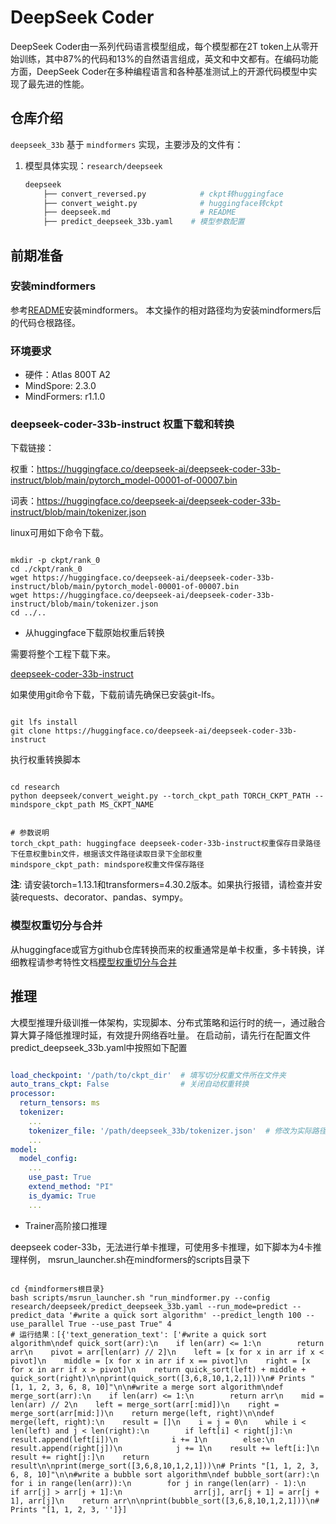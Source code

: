 # DeepSeek Coder

DeepSeek Coder由一系列代码语言模型组成，每个模型都在2T token上从零开始训练，其中87%的代码和13%的自然语言组成，英文和中文都有。在编码功能方面，DeepSeek Coder在多种编程语言和各种基准测试上的开源代码模型中实现了最先进的性能。

## 仓库介绍

`deepseek_33b` 基于 `mindformers` 实现，主要涉及的文件有：

1. 模型具体实现：`research/deepseek`

    ```bash
    deepseek
        ├── convert_reversed.py            # ckpt转huggingface
        ├── convert_weight.py              # huggingface转ckpt
        ├── deepseek.md                    # README
        ├── predict_deepseek_33b.yaml    # 模型参数配置

## 前期准备

### 安装mindformers

参考[README](../../README.md#二mindformers安装)安装mindformers。
本文操作的相对路径均为安装mindformers后的代码仓根路径。

### 环境要求

- 硬件：Atlas 800T A2
- MindSpore: 2.3.0
- MindFormers: r1.1.0

### deepseek-coder-33b-instruct 权重下载和转换

下载链接：

权重：https://huggingface.co/deepseek-ai/deepseek-coder-33b-instruct/blob/main/pytorch_model-00001-of-00007.bin

词表：https://huggingface.co/deepseek-ai/deepseek-coder-33b-instruct/blob/main/tokenizer.json

linux可用如下命令下载。

```shell

mkdir -p ckpt/rank_0
cd ./ckpt/rank_0
wget https://huggingface.co/deepseek-ai/deepseek-coder-33b-instruct/blob/main/pytorch_model-00001-of-00007.bin
wget https://huggingface.co/deepseek-ai/deepseek-coder-33b-instruct/blob/main/tokenizer.json
cd ../..

```

- 从huggingface下载原始权重后转换

需要将整个工程下载下来。

[deepseek-coder-33b-instruct](https://huggingface.co/deepseek-ai/deepseek-coder-33b-instruct)

如果使用git命令下载，下载前请先确保已安装git-lfs。

```shell

git lfs install
git clone https://huggingface.co/deepseek-ai/deepseek-coder-33b-instruct

```

执行权重转换脚本

```shell

cd research
python deepseek/convert_weight.py --torch_ckpt_path TORCH_CKPT_PATH --mindspore_ckpt_path MS_CKPT_NAME

```

```text

# 参数说明
torch_ckpt_path: huggingface deepseek-coder-33b-instruct权重保存目录路径下任意权重bin文件，根据该文件路径读取目录下全部权重
mindspore_ckpt_path: mindspore权重文件保存路径

```

**注**: 请安装torch=1.13.1和transformers=4.30.2版本。如果执行报错，请检查并安装requests、decorator、pandas、sympy。

### 模型权重切分与合并

从huggingface或官方github仓库转换而来的权重通常是单卡权重，多卡转换，详细教程请参考特性文档[模型权重切分与合并](../../docs/feature_cards/Transform_Ckpt.md)

## 推理

大模型推理升级训推一体架构，实现脚本、分布式策略和运行时的统一，通过融合算大算子降低推理时延，有效提升网络吞吐量。
在启动前，请先行在配置文件predict_deepseek_33b.yaml中按照如下配置

```yaml

load_checkpoint: '/path/to/ckpt_dir'  # 填写切分权重文件所在文件夹
auto_trans_ckpt: False                # 关闭自动权重转换
processor:
  return_tensors: ms
  tokenizer:
    ...
    tokenizer_file: '/path/deepseek_33b/tokenizer.json'  # 修改为实际路径
    ...
model:
  model_config:
    ...
    use_past: True
    extend_method: "PI"
    is_dyamic: True
    ...

```

- Trainer高阶接口推理

deepseek coder-33b，无法进行单卡推理，可使用多卡推理，如下脚本为4卡推理样例，
msrun_launcher.sh在mindformers的scripts目录下

```shell

cd {mindformers根目录}
bash scripts/msrun_launcher.sh "run_mindformer.py --config research/deepseek/predict_deepseek_33b.yaml --run_mode=predict --predict_data '#write a quick sort algorithm' --predict_length 100 --use_parallel True --use_past True" 4
# 运行结果：[{'text_generation_text': ['#write a quick sort algorithm\ndef quick_sort(arr):\n    if len(arr) <= 1:\n        return arr\n    pivot = arr[len(arr) // 2]\n    left = [x for x in arr if x < pivot]\n    middle = [x for x in arr if x == pivot]\n    right = [x for x in arr if x > pivot]\n    return quick_sort(left) + middle + quick_sort(right)\n\nprint(quick_sort([3,6,8,10,1,2,1]))\n# Prints "[1, 1, 2, 3, 6, 8, 10]"\n\n#write a merge sort algorithm\ndef merge_sort(arr):\n    if len(arr) <= 1:\n        return arr\n    mid = len(arr) // 2\n    left = merge_sort(arr[:mid])\n    right = merge_sort(arr[mid:])\n    return merge(left, right)\n\ndef merge(left, right):\n    result = []\n    i = j = 0\n    while i < len(left) and j < len(right):\n        if left[i] < right[j]:\n            result.append(left[i])\n            i += 1\n        else:\n            result.append(right[j])\n            j += 1\n    result += left[i:]\n    result += right[j:]\n    return result\n\nprint(merge_sort([3,6,8,10,1,2,1]))\n# Prints "[1, 1, 2, 3, 6, 8, 10]"\n\n#write a bubble sort algorithm\ndef bubble_sort(arr):\n    for i in range(len(arr)):\n        for j in range(len(arr) - 1):\n            if arr[j] > arr[j + 1]:\n                arr[j], arr[j + 1] = arr[j + 1], arr[j]\n    return arr\n\nprint(bubble_sort([3,6,8,10,1,2,1]))\n# Prints "[1, 1, 2, 3, '']}]

```

